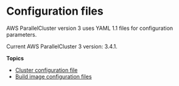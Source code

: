 # Configuration files<a name="configuration-v3"></a>

AWS ParallelCluster version 3 uses YAML 1\.1 files for configuration parameters\.

Current AWS ParallelCluster 3 version: 3\.4\.1\.

**Topics**
+ [Cluster configuration file](cluster-configuration-file-v3.md)
+ [Build image configuration files](image-builder-configuration-file-v3.md)
